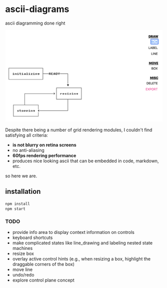 # ascii-diagrams

ascii diagramming done right

![alt text](fig2.png "screenshot")


Despite there being a number of grid rendering modules, I couldn't find satisfying all criteria:

* **is not blurry on retina screens**
* no anti-aliasing
* **60fps rendering performance**
* produces nice looking ascii that can be embedded in code, markdown, etc.


so here we are.


## installation

```
npm install
npm start
```


### TODO
* provide info area to display context information on controls
* keyboard shortcuts
* make complicated states like line_drawing and labeling nested state machines
* resize box
* overlay active control hints (e.g., when resizing a box, highlight the draggable corners of the box)
* move line
* undo/redo
* explore control plane concept
